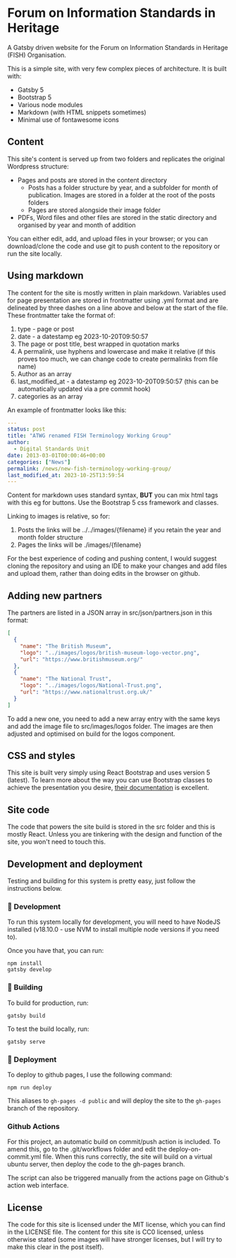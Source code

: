 # Forum on Information Standards in Heritage

A Gatsby driven website for the Forum on Information Standards in Heritage (FISH) Organisation.

This is a simple site, with very few complex pieces of architecture. It is built with:

* Gatsby 5
* Bootstrap 5
* Various node modules
* Markdown (with HTML snippets sometimes)
* Minimal use of fontawesome icons

## Content

This site's content is served up from two folders and replicates the original Wordpress structure:

* Pages and posts are stored in the content directory
   * Posts has a folder structure by year, and a subfolder for month of publication. Images are stored in a folder at the root of the posts folders
   * Pages are stored alongside their image folder
* PDFs, Word files and other files are stored in the static directory and organised by year and month of addition

You can either edit, add, and upload files in your browser; or you can download/clone the code and use git to push content to the repository or run the site locally.

## Using markdown

The content for the site is mostly written in plain markdown. Variables used for page presentation are stored in frontmatter using .yml format and are delineated by three dashes on a line above and below at the start of the file.
These frontmatter take the format of:

1. type - page or post
2. date - a datestamp eg 2023-10-20T09:50:57
3. The page or post title, best wrapped in quotation marks
4. A permalink, use hyphens and lowercase and make it relative (if this proves too much, we can change code to create permalinks from file name)
4. Author as an array
5. last_modified_at - a datestamp eg 2023-10-20T09:50:57 (this can be automatically updated via a pre commit hook)
6. categories as an array

An example of frontmatter looks like this:

```yaml
---
status: post
title: "ATWG renamed FISH Terminology Working Group"
author:
  - Digital Standards Unit
date: 2013-03-01T00:00:46+00:00
categories: ["News"]
permalink: /news/new-fish-terminology-working-group/
last_modified_at: 2023-10-25T13:59:54
---
```
Content for markdown uses standard syntax,  **BUT** you can mix html tags with this eg for buttons. Use the Bootstrap 5
css framework and classes.

Linking to images is relative, so for:
1. Posts the links will be ../../images/{filename} if you retain the year and month folder structure
2. Pages the links will be ./images/{filename}

For the best experience of coding and pushing content, I would suggest cloning the repository and using an IDE
to make your changes and add files and upload them, rather than doing edits in the browser on github.

## Adding new partners

The partners are listed in a JSON array in src/json/partners.json in this format:

```JSON
[
  {
    "name": "The British Museum",
    "logo": "../images/logos/british-museum-logo-vector.png",
    "url": "https://www.britishmuseum.org/"
  },
  {
    "name": "The National Trust",
    "logo": "../images/logos/National-Trust.png",
    "url": "https://www.nationaltrust.org.uk/"
  }
]
```
To add a new one, you need to add a new array entry with the same keys and add the image file to src/images/logos folder.
The images are then adjusted and optimised on build for the logos component.

## CSS and styles

This site is built very simply using React Bootstrap and uses version 5 (latest). To learn more about the way you
can use Bootstrap classes to achieve the presentation you desire, [their documentation](https://getbootstrap.com/) is excellent.

## Site code

The code that powers the site build is stored in the src folder and this is mostly React. Unless you are tinkering with the design and function of the site, you won't need to touch this.

## Development and deployment

Testing and building for this system is pretty easy, just follow the instructions below.

### :wrench: Development
To run this system locally for development, you will need to have NodeJS installed (v18.10.0 - use NVM to install multiple node versions if you need to).

Once you have that, you can run:

```shell
npm install
gatsby develop
```

### :hammer: Building

To build for production, run:

```shell
gatsby build
```

To test the build locally, run:

```shell
gatsby serve
```

### :rocket: Deployment

To deploy to github pages, I use the following command:

```shell
npm run deploy
```
This aliases to `gh-pages -d public` and will deploy the site to the `gh-pages` branch of the repository.

### Github Actions

For this project, an automatic build on commit/push action is included. To amend this, go to the .git/workflows folder and edit the deploy-on-commit.yml file.
When this runs correctly, the site will build on a virtual ubuntu server, then deploy the code to the gh-pages branch.  

The script can also be triggered manually from the actions page on Github's action web interface.

## License

The code for this site is licensed under the MIT license, which you can find in the LICENSE file.
The content for this site is CC0 licensed, unless otherwise stated (some images will have stronger licenses, but I will try to make this clear in the post itself).
